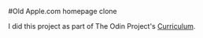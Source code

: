 #Old Apple.com homepage clone

I did this project as part of The Odin Project's [Curriculum](https://www.theodinproject.com/courses/html5-and-css3/lessons/building-with-backgrounds-and-gradients).